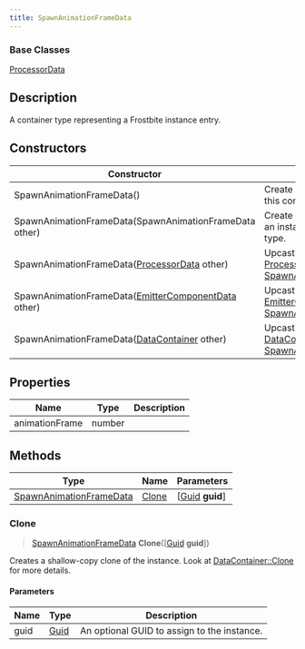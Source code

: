 ```yaml
---
title: SpawnAnimationFrameData
---
```

### Base Classes

[ProcessorData](ProcessorData)

## Description

A container type representing a Frostbite instance entry.

## Constructors

| Constructor                                                                        | Description                                                                                                                           |
| ---------------------------------------------------------------------------------- | ------------------------------------------------------------------------------------------------------------------------------------- |
| SpawnAnimationFrameData()                                                          | Create a new instance of this container type.                                                                                         |
| SpawnAnimationFrameData(SpawnAnimationFrameData other)                             | Create a reference copy of an instance of the same type.                                                                              |
| SpawnAnimationFrameData([ProcessorData](ProcessorData) other)                      | Upcast an instance of type [ProcessorData](ProcessorData) to [SpawnAnimationFrameData](SpawnAnimationFrameData).                      |
| SpawnAnimationFrameData([EmitterComponentData](EmitterComponentData) other)        | Upcast an instance of type [EmitterComponentData](EmitterComponentData) to [SpawnAnimationFrameData](SpawnAnimationFrameData).        |
| SpawnAnimationFrameData([DataContainer](/vext/ref/shared/class/datacontainer) other) | Upcast an instance of type [DataContainer](/vext/ref/shared/class/datacontainer) to [SpawnAnimationFrameData](SpawnAnimationFrameData). |

## Properties

| Name           | Type   | Description |
| -------------- | ------ | ----------- |
| animationFrame | number |             |

## Methods

| Type                                               | Name            | Parameters                                     |
| -------------------------------------------------- | --------------- | ---------------------------------------------- |
| [SpawnAnimationFrameData](SpawnAnimationFrameData) | [Clone](#clone) | \[[Guid](/vext/ref/shared/class/guid) **guid**\] |

### Clone

> [SpawnAnimationFrameData](SpawnAnimationFrameData) **Clone**(\[[Guid](/vext/ref/shared/class/guid) **guid**\])

Creates a shallow-copy clone of the instance. Look at [DataContainer::Clone](/vext/ref/shared/class/datacontainer#clone) for more details.

#### Parameters

| Name | Type         | Description                                 |
| ---- | ------------ | ------------------------------------------- |
| guid | [Guid](Guid) | An optional GUID to assign to the instance. |
